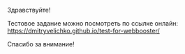 Здравствуйте! 

Тестовое задание можно посмотреть по ссылке онлайн: https://dmitryvelichko.github.io/test-for-webbooster/

Спасибо за внимание!
